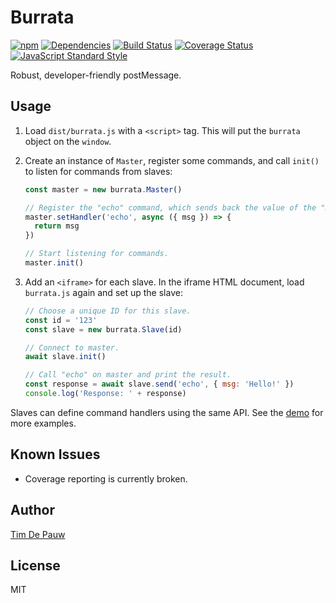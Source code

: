 # Burrata

[![npm](https://img.shields.io/npm/v/burrata.svg)](https://www.npmjs.com/package/burrata) [![Dependencies](https://img.shields.io/david/timdp/burrata.svg)](https://david-dm.org/timdp/burrata) [![Build Status](https://img.shields.io/circleci/project/github/timdp/burrata/master.svg?label=build)](https://circleci.com/gh/timdp/burrata) [![Coverage Status](https://img.shields.io/coveralls/timdp/burrata/master.svg)](https://coveralls.io/r/timdp/burrata) [![JavaScript Standard Style](https://img.shields.io/badge/code%20style-standard-brightgreen.svg)](https://standardjs.com/)

Robust, developer-friendly postMessage.

## Usage

1. Load `dist/burrata.js` with a `<script>` tag. This will put the `burrata`
   object on the `window`.

2. Create an instance of `Master`, register some commands, and call `init()` to
   listen for commands from slaves:

    ```js
    const master = new burrata.Master()

    // Register the "echo" command, which sends back the value of the "msg" arg.
    master.setHandler('echo', async ({ msg }) => {
      return msg
    })

    // Start listening for commands.
    master.init()
    ```

3. Add an `<iframe>` for each slave. In the iframe HTML document, load
   `burrata.js` again and set up the slave:

    ```js
    // Choose a unique ID for this slave.
    const id = '123'
    const slave = new burrata.Slave(id)

    // Connect to master.
    await slave.init()

    // Call "echo" on master and print the result.
    const response = await slave.send('echo', { msg: 'Hello!' })
    console.log('Response: ' + response)
    ```

Slaves can define command handlers using the same API. See the [demo](demo/) for
more examples.

## Known Issues

- Coverage reporting is currently broken.

## Author

[Tim De Pauw](https://tmdpw.eu/)

## License

MIT
